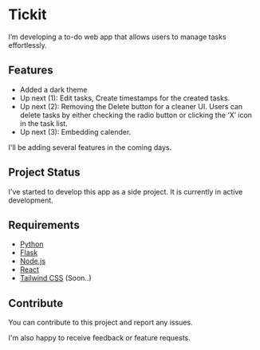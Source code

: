 # Tickit

I’m developing a to-do web app that allows users to manage tasks effortlessly. 

## Features

* Added a dark theme
* Up next (1): Edit tasks, Create timestamps for the created tasks.
* Up next (2): Removing the Delete button for a cleaner UI. Users can delete tasks by either checking the radio button or clicking the ‘X’ icon in the task list.
* Up next (3): Embedding calender.

I'll be adding several features in the coming days.

## Project Status

I've started to develop this app as a side project. It is currently in active development.  

## Requirements
- [Python](https://www.python.org/downloads/)
- [Flask](https://flask.palletsprojects.com/en/stable/installation/)
- [Node.js](https://nodejs.org/en/download)
- [React](https://react.dev/learn/installation)
- [Tailwind CSS](https://tailwindcss.com/docs/installation/using-vite) (Soon..)
  

## Contribute

You can contribute to this project and report any issues.

I'm also happy to receive feedback or feature requests.
